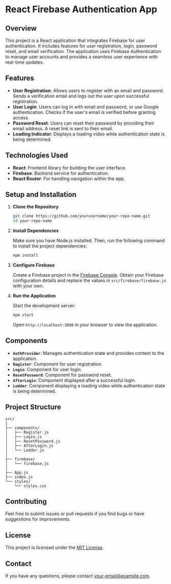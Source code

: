 

# React Firebase Authentication App

## Overview

This project is a React application that integrates Firebase for user authentication. It includes features for user registration, login, password reset, and email verification. The application uses Firebase Authentication to manage user accounts and provides a seamless user experience with real-time updates.

## Features

- **User Registration**: Allows users to register with an email and password. Sends a verification email and logs out the user upon successful registration.
- **User Login**: Users can log in with email and password, or use Google authentication. Checks if the user's email is verified before granting access.
- **Password Reset**: Users can reset their password by providing their email address. A reset link is sent to their email.
- **Loading Indicator**: Displays a loading video while authentication state is being determined.

## Technologies Used

- **React**: Frontend library for building the user interface.
- **Firebase**: Backend service for authentication.
- **React Router**: For handling navigation within the app.

## Setup and Installation

1. **Clone the Repository**

   ```bash
   git clone https://github.com/yourusername/your-repo-name.git
   cd your-repo-name
   ```

2. **Install Dependencies**

   Make sure you have Node.js installed. Then, run the following command to install the project dependencies:

   ```bash
   npm install
   ```

3. **Configure Firebase**

   Create a Firebase project in the [Firebase Console](https://console.firebase.google.com/). Obtain your Firebase configuration details and replace the values in `src/firebase/firebase.js` with your own.

4. **Run the Application**

   Start the development server:

   ```bash
   npm start
   ```

   Open `http://localhost:3000` in your browser to view the application.

## Components

- **`AuthProvider`**: Manages authentication state and provides context to the application.
- **`Register`**: Component for user registration.
- **`Login`**: Component for user login.
- **`ResetPassword`**: Component for password reset.
- **`AfterLogin`**: Component displayed after a successful login.
- **`Lodder`**: Component displaying a loading video while authentication state is being determined.

## Project Structure

```
src/
│
├── components/
│   ├── Register.js
│   ├── Login.js
│   ├── ResetPassword.js
│   ├── AfterLogin.js
│   └── Lodder.js
│
├── firebase/
│   └── firebase.js
│
├── App.js
├── index.js
└── styles/
    └── styles.css
```

## Contributing

Feel free to submit issues or pull requests if you find bugs or have suggestions for improvements.

## License

This project is licensed under the [MIT License](LICENSE).

## Contact

If you have any questions, please contact [your-email@example.com](mailto:your-email@example.com).

